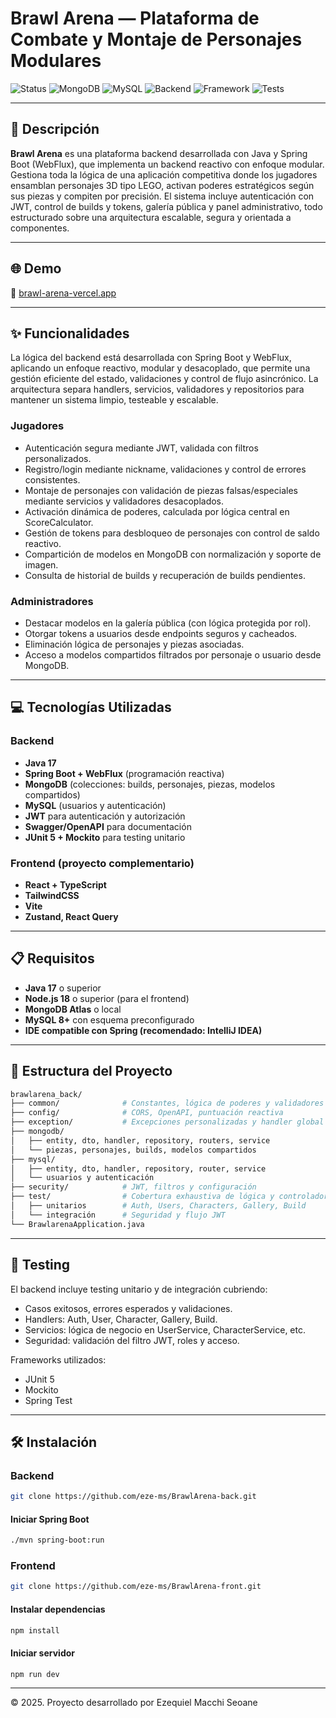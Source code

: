 # Brawl Arena — Plataforma de Combate y Montaje de Personajes Modulares

![Status](https://img.shields.io/badge/status-live-success?style=flat-square)
![MongoDB](https://img.shields.io/badge/database-MongoDB-brightgreen?style=flat-square)
![MySQL](https://img.shields.io/badge/database-MySQL-brightgreen?style=flat-square)
![Backend](https://img.shields.io/badge/backend-Java%2017-orange?style=flat-square)
![Framework](https://img.shields.io/badge/framework-Spring%20WebFlux-6db33f?style=flat-square)
![Tests](https://img.shields.io/badge/tests-JUnit%205-blue?style=flat-square)

---

## 📄 Descripción

**Brawl Arena** es una plataforma backend desarrollada con Java y Spring Boot (WebFlux), que implementa un backend reactivo con enfoque modular. Gestiona toda la lógica de una aplicación competitiva donde los jugadores ensamblan personajes 3D tipo LEGO, activan poderes estratégicos según sus piezas y compiten por precisión. El sistema incluye autenticación con JWT, control de builds y tokens, galería pública y panel administrativo, todo estructurado sobre una arquitectura escalable, segura y orientada a componentes.

---


## 🌐 Demo

🔗 [brawl-arena-vercel.app](https://brawl-arena-front.vercel.app/)

---

## ✨ Funcionalidades
La lógica del backend está desarrollada con Spring Boot y WebFlux, aplicando un enfoque reactivo, modular y desacoplado, que permite una gestión eficiente del estado, validaciones y control de flujo asincrónico. La arquitectura separa handlers, servicios, validadores y repositorios para mantener un sistema limpio, testeable y escalable.

### Jugadores
- Autenticación segura mediante JWT, validada con filtros personalizados.
- Registro/login mediante nickname, validaciones y control de errores consistentes.
- Montaje de personajes con validación de piezas falsas/especiales mediante servicios y validadores desacoplados.
- Activación dinámica de poderes, calculada por lógica central en ScoreCalculator.
- Gestión de tokens para desbloqueo de personajes con control de saldo reactivo.
- Compartición de modelos en MongoDB con normalización y soporte de imagen.
- Consulta de historial de builds y recuperación de builds pendientes.

### Administradores
- Destacar modelos en la galería pública (con lógica protegida por rol).
- Otorgar tokens a usuarios desde endpoints seguros y cacheados.
- Eliminación lógica de personajes y piezas asociadas.
- Acceso a modelos compartidos filtrados por personaje o usuario desde MongoDB.
---

## 💻 Tecnologías Utilizadas

### Backend
- **Java 17**
- **Spring Boot + WebFlux** (programación reactiva)
- **MongoDB** (colecciones: builds, personajes, piezas, modelos compartidos)
- **MySQL** (usuarios y autenticación)
- **JWT** para autenticación y autorización
- **Swagger/OpenAPI** para documentación
- **JUnit 5 + Mockito** para testing unitario

### Frontend (proyecto complementario)
- **React + TypeScript**
- **TailwindCSS**
- **Vite**
- **Zustand, React Query**

---

## 📋 Requisitos

- **Java 17** o superior
- **Node.js 18** o superior (para el frontend)
- **MongoDB Atlas** o local
- **MySQL 8+** con esquema preconfigurado
- **IDE compatible con Spring (recomendado: IntelliJ IDEA)**

---

## 🧱 Estructura del Proyecto

```bash
brawlarena_back/
├── common/              # Constantes, lógica de poderes y validadores
├── config/              # CORS, OpenAPI, puntuación reactiva
├── exception/           # Excepciones personalizadas y handler global
├── mongodb/
│   ├── entity, dto, handler, repository, routers, service
│   └── piezas, personajes, builds, modelos compartidos
├── mysql/
│   ├── entity, dto, handler, repository, router, service
│   └── usuarios y autenticación
├── security/            # JWT, filtros y configuración
├── test/                # Cobertura exhaustiva de lógica y controladores
│   ├── unitarios        # Auth, Users, Characters, Gallery, Build
│   └── integración      # Seguridad y flujo JWT
└── BrawlarenaApplication.java
```
---

## 🧪 Testing
El backend incluye testing unitario y de integración cubriendo:

- Casos exitosos, errores esperados y validaciones.
- Handlers: Auth, User, Character, Gallery, Build.
- Servicios: lógica de negocio en UserService, CharacterService, etc.
- Seguridad: validación del filtro JWT, roles y acceso.

Frameworks utilizados:

- JUnit 5
- Mockito
- Spring Test

---

## 🛠️ Instalación
### Backend

```bash
git clone https://github.com/eze-ms/BrawlArena-back.git
```
#### Iniciar Spring Boot

```bash
./mvn spring-boot:run

```

### Frontend
```bash
git clone https://github.com/eze-ms/BrawlArena-front.git

```

#### Instalar dependencias 
```bash
npm install
```

#### Iniciar servidor
```bash
npm run dev
```
---

© 2025. Proyecto desarrollado por Ezequiel Macchi Seoane